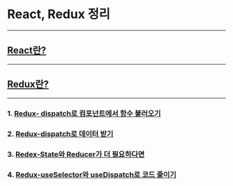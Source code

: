 # React, Redux 정리

---

## [React란?](React란%3F/README.md)

---


## [Redux란?](Redux란%3F/README.md)

---

### 1. [Redux- dispatch로 컴포넌트에서 함수 불러오기](%5BRedux%5D-reducer%2Cdispatch/README.md)

### 2. [Redux-dispatch로 데이터 받기](%5BRedux%5D-dispatch-to-edit/READMME.md)

### 3. [Redex-State와 Reducer가 더 필요하다면](%5BRedux%5D-More-State/README.md)

### 4. [Redux-useSelector와 useDispatch로 코드 줄이기](%5BRedux%5D-useSelector%2C%20useDispatch/README.md)

